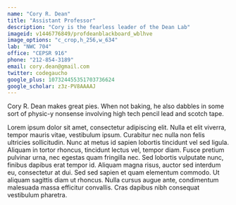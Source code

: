 ```yaml
---
name: "Cory R. Dean"
title: "Assistant Professor"
description: "Cory is the fearless leader of the Dean Lab"
imageid: v1446776849/profdeanblackboard_wblhve
image_options: "c_crop,h_256,w_634"
lab: "NWC 704"
office: "CEPSR 916"
phone: "212-854-3189"
email: cory.dean@gmail.com
twitter: codegaucho
google_plus: 107324455351703736624
google_scholar: z3z-PV8AAAAJ
---
```


Cory R. Dean makes great pies.  When not baking, he also dabbles in some sort of physic-y nonsense involving high tech pencil lead and scotch tape.

Lorem ipsum dolor sit amet, consectetur adipiscing elit. Nulla et elit viverra, tempor mauris vitae, vestibulum ipsum. Curabitur nec nulla non felis ultricies sollicitudin. Nunc at metus id sapien lobortis tincidunt vel sed ligula. Aliquam in tortor rhoncus, tincidunt lectus vel, tempor diam. Fusce pretium pulvinar urna, nec egestas quam fringilla nec. Sed lobortis vulputate nunc, finibus dapibus erat tempor id. Aliquam magna risus, auctor sed interdum eu, consectetur at dui. Sed sed sapien et quam elementum commodo. Ut aliquam sagittis diam ut rhoncus. Nulla cursus augue ante, condimentum malesuada massa efficitur convallis. Cras dapibus nibh consequat vestibulum pharetra.
